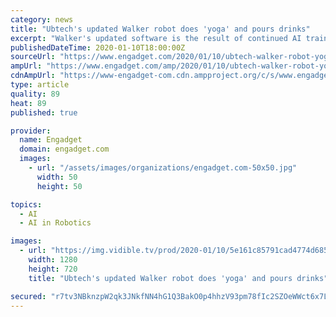 ```yaml
---
category: news
title: "Ubtech's updated Walker robot does 'yoga' and pours drinks"
excerpt: "Walker's updated software is the result of continued AI training on its original hardware -- including the same optical sensors ... If you haven't already, it's about time you start saving up for your robot pal. Follow all the latest news from CES 2020 here!"
publishedDateTime: 2020-01-10T18:00:00Z
sourceUrl: "https://www.engadget.com/2020/01/10/ubtech-walker-robot-yoga-pouring-drinks/"
ampUrl: "https://www.engadget.com/amp/2020/01/10/ubtech-walker-robot-yoga-pouring-drinks/"
cdnAmpUrl: "https://www-engadget-com.cdn.ampproject.org/c/s/www.engadget.com/amp/2020/01/10/ubtech-walker-robot-yoga-pouring-drinks/"
type: article
quality: 89
heat: 89
published: true

provider:
  name: Engadget
  domain: engadget.com
  images:
    - url: "/assets/images/organizations/engadget.com-50x50.jpg"
      width: 50
      height: 50

topics:
  - AI
  - AI in Robotics

images:
  - url: "https://img.vidible.tv/prod/2020-01/10/5e161c85791cad4774d68586/5e18b3342e50cc3257502b58_o_U_v1.jpg"
    width: 1280
    height: 720
    title: "Ubtech's updated Walker robot does 'yoga' and pours drinks"

secured: "r7tv3NBknzpW2qk3JNkfNN4hG1Q3BakO0p4hhzV93pm78fIc2SZOeWWct6x7LI0y4udpN2dacX+LqIXBweJg+GvSUSHhqR8Kb7uWT2B1WNcGLMMpqGSpLddISbXCrfs3QnLXVyE1V7u05LZMPFPIAlRUzW8VmcOuyl+g8SnibNn3sqkkOvxOJjqw2uh2lc39A+rSfLOJRD9iaxTuopENNGYT5j1E2sv+lW7KMsABy5T6vdxwnekb0U9UrZccqoOVDoYNLXWsU7S2SG5W/n5qETbBTNttzExMSMhHL5JSXam8OEiG5yiDaQkgTDV8GzFkQ3T3z3rMhHyUDL7xkD70JsSzDK59qEjUGb2NNc+tz7wneFZHaZmFAZRVqeHHfnCkeXARb6ElgVjeKYNmoArJNBcxCo1UalKo6nZLAyszuCxKE85eZ97fMQZlYOxxy5JNWpPVIHaib44i4tAp7d0oyQ==;dRHfr4y9R0infLO/UIaOqA=="
---
```


